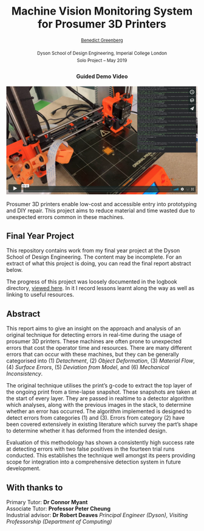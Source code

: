 <!-- <p  align="center"><img width="150" src=".github/Logo.png" alt="cover"></p> -->
<h1 align="center">
  Machine Vision Monitoring System for Prosumer 3D Printers
</h1>

<p  align="center">
<sup>
  <a href="https://github.com/nebbles">Benedict Greenberg</a>
</sup>
</p>

<p  align="center">
<sup>
  Dyson School of Design Engineering, Imperial College London<br>
  Solo Project – May 2019
</sup>
</p>

<h4 align="center">Guided Demo Video</h4>
<p align="center">
	<a href="https://vimeo.com/343022093" >
	<img width="600" src=".github/vimeo.png" alt="Click to play"></a>
</h1>
<br>


Prosumer 3D printers enable low-cost and accessible entry into prototyping and DIY repair. This project aims to reduce material and time wasted due to unexpected errors common in these machines.

## Final Year Project

This repository contains work from my final year project at the Dyson School of Design Engineering. The content may be incomplete. For an extract of what this project is doing, you can read the final report abstract below.

The progress of this project was loosely documented in the logbook directory, [viewed here](logbook/readme.md). In it I record lessons learnt along the way as well as linking to useful resources.

## Abstract

This report aims to give an insight on the approach and analysis of an original technique for detecting errors in real-time during the usage of prosumer 3D printers. These machines are often prone to unexpected errors that cost the operator time and resources. There are many different errors that can occur with these machines, but they can be generally categorised into (1) *Detachment*, (2) *Object Deformation*, (3) *Material Flow*, (4) *Surface Errors*, (5) *Deviation from Model*, and (6) *Mechanical Inconsistency*.

The original technique utilises the print’s g-code to extract the top layer of the ongoing print from a time-lapse snapshot. These snapshots are taken at the start of every layer. They are passed in realtime to a detector algorithm which analyses, along with the previous images in the stack, to determine whether an error has occurred. The algorithm implemented is designed to detect errors from categories (1) and (3). Errors from category (2) have been covered extensively in existing literature which survey the part’s shape to determine whether it has deformed from the intended design.

Evaluation of this methodology has shown a consistently high success rate at detecting errors with two false positives in the fourteen trial runs conducted. This establishes the technique well amongst its peers providing scope for integration into a comprehensive detection system in future development.

## With thanks to

Primary Tutor: **Dr Connor Myant**  
Associate Tutor: **Professor Peter Cheung**  
Industrial advisor: **Dr Robert Deaves** *Principal Engineer (Dyson), Visiting Professorship (Department of Computing)*
